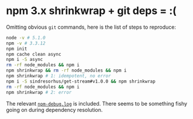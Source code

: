 # npm 3.x shrinkwrap + git deps = :(

Omitting obvious `git` commands, here is the list of steps to reproduce:

```sh
node -v # 5.1.0
npm -v # 3.3.12
npm init
npm cache clean async
npm i -S async
rm -rf node_modules && npm i
npm shrinkwrap && rm -rf node_modules && npm i
npm shrinkwrap # 1: idempotent, no error
npm i -S sindresorhus/get-stream#v1.0.0 && npm shrinkwrap
rm -rf node_modules && npm i
npm shrinkwrap # 2: error
```

The relevant [`npm-debug.log`](./npm-debug.log) is included.
There seems to be something fishy going on during dependency resolution.

